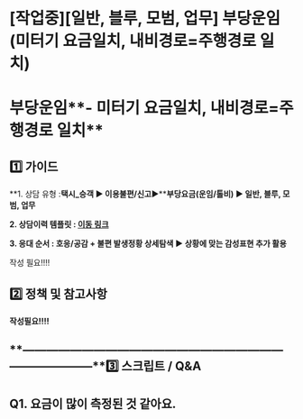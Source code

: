 # [작업중][일반, 블루, 모범, 업무] 부당운임 (미터기 요금일치, 내비경로=주행경로 일치)

**부당운임****- 미터기 요금일치, 내비경로=주행경로 일치**
====================================

**1️⃣ 가이드**
-----------

**1. 상담 유형 :****택시\_승객 ▶ 이용불편/신고****▶****부당요금(운임/톨비) ▶ 일반, 블루, 모범, 업무**

**2. 상담이력 템플릿 : **[이동 링크](https://kakaomobilitysupport.zendesk.com/hc/ko/articles/31311986171161--%ED%83%9D%EC%8B%9C-%EC%8A%B9%EA%B0%9D-%EB%B6%80%EB%8B%B9%EC%9A%94%EA%B8%88-%EB%B6%80%EB%8B%B9%EC%9A%B4%EC%9E%84-%EC%83%81%EB%8B%B4%EC%9D%B4%EB%A0%A5)****

**3. 응대 순서 : 호응/공감 + 불편 발생정황 상세탐색 ▶ 상황에 맞는 감성표현 추가 활용**

작성 필요!!!!

**2️⃣ 정책 및 참고사항**
-----------------

**작성필요!!!!**

**―****―****―****―****―****―****―****―****―****―****―****―****―****―****―****―****―****―****―****―****―****―****―****―****―****―****―****―****―****3️⃣ 스크립트 / Q&A**
-------------------------------------------------------------------------------------------------------------------------------------------------------------------

**Q1.** **요금이 많이 측정된 것 같아요.**
-----------------------------